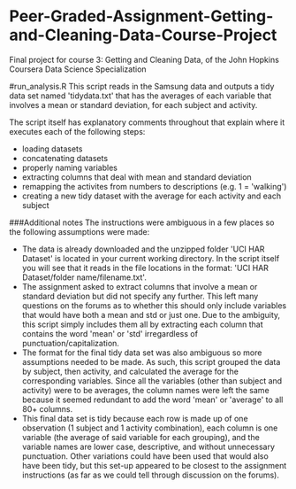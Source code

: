 # Peer-Graded-Assignment-Getting-and-Cleaning-Data-Course-Project
Final project for course 3: Getting and Cleaning Data, of the John Hopkins Coursera Data Science Specialization

#run_analysis.R
This script reads in the Samsung data and outputs a tidy data set named 'tidydata.txt' that has the averages of each variable that involves a mean or standard deviation, for each subject and activity.

The script itself has explanatory comments throughout that explain where it executes each of the following steps:
* loading datasets
* concatenating datasets
* properly naming variables
* extracting columns that deal with mean and standard deviation
* remapping the activites from numbers to descriptions (e.g. 1 = 'walking')
* creating a new tidy dataset with the average for each activity and each subject

###Additional notes
The instructions were ambiguous in a few places so the following assumptions were made:
*  The data is already downloaded and the unzipped folder 'UCI HAR Dataset' is located in your current working directory. In the script itself you will see that it reads in the file locations in the format: 'UCI HAR Dataset/folder name/filename.txt'.
*  The assignment asked to extract columns that involve a mean or standard deviation but did not specify any further. This left many questions on the forums as to whether this should only include variables that would have both a mean and std or just one. Due to the ambiguity, this script simply includes them all by extracting each column that contains the word 'mean' or 'std' irregardless of punctuation/capitalization.
*  The format for the final tidy data set was also ambiguous so more assumptions needed to be made. As such, this script grouped the data by subject, then activity, and calculated the average for the corresponding variables. Since all the variables (other than subject and activity) were to be averages, the column names were left the same because it seemed redundant to add the word 'mean' or 'average' to all 80+ columns. 
*  This final data set is tidy because each row is made up of one observation (1 subject and 1 activity combination), each column is one variable (the average of said variable for each grouping), and the variable names are lower case, descriptive, and without unnecessary punctuation. Other variations could have been used that would also have been tidy, but this set-up appeared to be closest to the assignment instructions (as far as we could tell through discussion on the forums).
